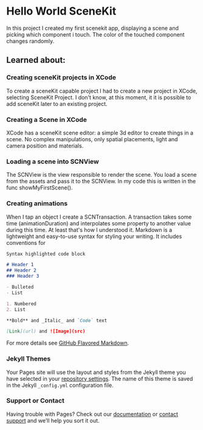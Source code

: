 # Hello World SceneKit
In this project I created my first scenekit app, displaying a scene and picking which component i touch. The color of the touched component changes randomly.
## Learned about:
### Creating sceneKit projects in XCode
To create a sceneKit capable project I had to create a new project in XCode, selecting SceneKit Project. I don't know, at this moment, it it is possible to add sceneKit later to an existing project.
### Creating a Scene in XCode
XCode has a sceneKit scene editor: a simple 3d editor to create things in a scene. No complex manipulations, only spatial placements, light and camera position and materials.
### Loading a scene into SCNView
The SCNView is the view responsible to render the scene. You load a scene from the assets and pass it to the SCNView. In my code this is written in the func showMyFirstScene().
### Creating animations
When I tap an object I create a SCNTransaction. A transaction takes some time (animationDuration) and interpolates some property to another value during this time. At least that's how I understood it.
Markdown is a lightweight and easy-to-use syntax for styling your writing. It includes conventions for

```markdown
Syntax highlighted code block

# Header 1
## Header 2
### Header 3

- Bulleted
- List

1. Numbered
2. List

**Bold** and _Italic_ and `Code` text

[Link](url) and ![Image](src)
```

For more details see [GitHub Flavored Markdown](https://guides.github.com/features/mastering-markdown/).

### Jekyll Themes

Your Pages site will use the layout and styles from the Jekyll theme you have selected in your [repository settings](https://github.com/dongeronimo/ios-scenekit-hello-world/settings). The name of this theme is saved in the Jekyll `_config.yml` configuration file.

### Support or Contact

Having trouble with Pages? Check out our [documentation](https://help.github.com/categories/github-pages-basics/) or [contact support](https://github.com/contact) and we’ll help you sort it out.
